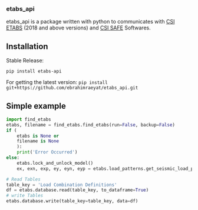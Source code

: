 ### etabs_api

etabs_api is a package written with python to communicates with [CSI ETABS](https://www.csiamerica.com/products/etabs) (2018 and above versions) and [CSI SAFE](https://www.csiamerica.com/products/safe) Softwares.

## Installation
Stable Release:

`pip install etabs-api`

For getting the latest version: 
`pip install git+https://github.com/ebrahimraeyat/etabs_api.git`

## Simple example

```python
import find_etabs
etabs, filename = find_etabs.find_etabs(run=False, backup=False)
if (
    etabs is None or
    filename is None
    ):
    print('Error Occurred')
else:
    etabs.lock_and_unlock_model()
    ex, exn, exp, ey, eyn, eyp = etabs.load_patterns.get_seismic_load_patterns()

# Read Tables
table_key = 'Load Combination Definitions'
df = etabs.database.read(table_key, to_dataframe=True)
# write Tables
etabs.database.write(table_key=table_key, data=df)
```

